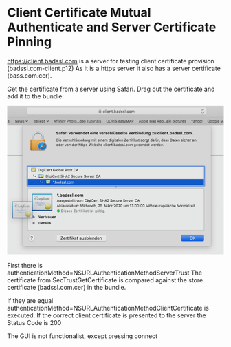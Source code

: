 # Client Certificate Mutual Authenticate and Server Certificate Pinning

https://client.badssl.com is a server for testing client certificate provision (badssl.com-client.p12)
As it is a https server it also has a server certificate (bass.com.cer).


Get the certificate from a server using Safari. 
Drag out the certificate and add it to the bundle:

![CertDrag](https://github.com/frcocoatst/ClientCertificateMutualAuthenticateAndServerCertificatePinning/blob/master/certdrag.png
)

First there is authenticationMethod=NSURLAuthenticationMethodServerTrust
The certificate from SecTrustGetCertificate is compared against the store certificate (badssl.com.cer) in the bundle.

If they are equal authenticationMethod=NSURLAuthenticationMethodClientCertificate is executed.
If the correct client certificate is presented to the server the Status Code is 200

The GUI is not functionalist, except pressing connect


